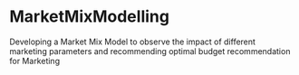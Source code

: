 # MarketMixModelling
Developing a Market Mix Model to observe the impact of different marketing parameters and recommending optimal budget recommendation for Marketing
